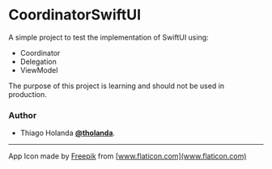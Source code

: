 # CoordinatorSwiftUI

A simple project to test the implementation of SwiftUI using:

- Coordinator
- Delegation 
- ViewModel

The purpose of this project is learning and should not be used in production.

### Author

- Thiago Holanda [**@tholanda**](https://twitter.com/tholanda).


---
App Icon made by [Freepik](https://www.flaticon.com/authors/freepik) from [www.flaticon.com](www.flaticon.com)
